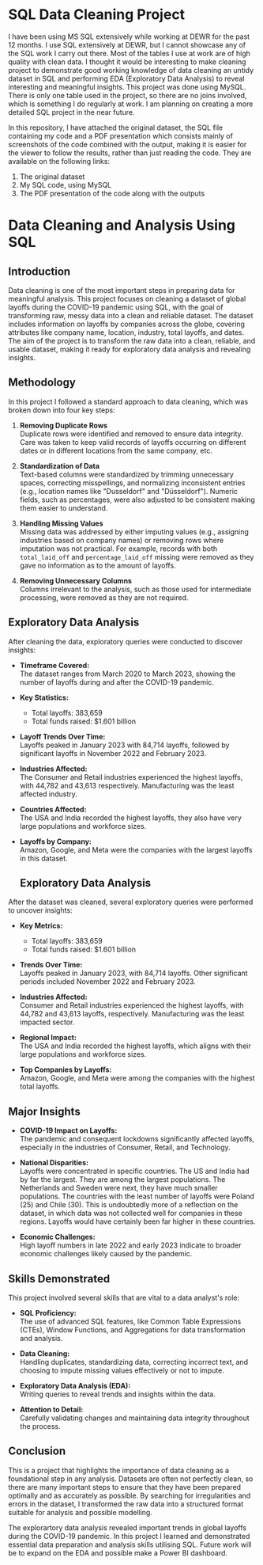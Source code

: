 # SQL Data Cleaning Project

I have been using MS SQL extensively while working at DEWR for the past 12 months. I use SQL extensively at DEWR, but I cannot showcase any of the SQL work I carry out there. Most of the tables I use at work are of high quality with clean data. I thought it would be interesting to make cleaning project to demonstrate good working knowledge of data cleaning an untidy dataset in SQL and performing EDA (Exploratory Data Analysis) to reveal interesting and meaningful insights. This project was done using MySQL. There is only one table used in the project, so there are no joins involved, which is something I do regularly at work. I am planning on creating a more detailed SQL project in the near future.

In this repository, I have attached the original dataset, the SQL file containing my code and a PDF presentation which consists mainly of screenshots of the code combined with the output, making it is easier for the viewer to follow the results, rather than just reading the code. They are available on the following links:

1. The original dataset
2. My SQL code, using MySQL
3. The PDF presentation of the code along with the outputs

# Data Cleaning and Analysis Using SQL

## Introduction
Data cleaning is one of the most important steps in preparing data for meaningful analysis. This project focuses on cleaning a dataset of global layoffs during the COVID-19 pandemic using SQL, with the goal of transforming raw, messy data into a clean and reliable dataset. The dataset includes information on layoffs by companies across the globe, covering attributes like company name, location, industry, total layoffs, and dates. The aim of the project is to transform the raw data into a clean, reliable, and usable dataset, making it ready for exploratory data analysis and revealing insights.

## Methodology
In this project I followed a standard approach to data cleaning, which was broken down into four key steps:

1. **Removing Duplicate Rows**  
   Duplicate rows were identified and removed to ensure data integrity. Care was taken to keep valid records of layoffs occurring on different dates or in different locations from the same company, etc.

2. **Standardization of Data**  
   Text-based columns were standardized by trimming unnecessary spaces, correcting misspellings, and normalizing inconsistent entries (e.g., location names like "Dusseldorf" and "Düsseldorf"). Numeric fields, such as percentages, were also adjusted to be consistent making them easier to understand.

3. **Handling Missing Values**  
   Missing data was addressed by either imputing values (e.g., assigning industries based on company names) or removing rows where imputation was not practical. For example, records with both `total_laid_off` and `percentage_laid_off` missing were removed as they gave no information as to the amount of layoffs.

4. **Removing Unnecessary Columns**  
   Columns irrelevant to the analysis, such as those used for intermediate processing, were removed as they are not required.



## Exploratory Data Analysis
After cleaning the data, exploratory queries were conducted to discover insights:

- **Timeframe Covered:**  
  The dataset ranges from March 2020 to March 2023, showing the number of layoffs during and after the COVID-19 pandemic.

- **Key Statistics:**  
  - Total layoffs: 383,659  
  - Total funds raised: $1.601 billion  

- **Layoff Trends Over Time:**  
  Layoffs peaked in January 2023 with 84,714 layoffs, followed by significant layoffs in November 2022 and February 2023.

- **Industries Affected:**  
  The Consumer and Retail industries experienced the highest layoffs, with 44,782 and 43,613 respectively. Manufacturing was the least affected industry.

- **Countries Affected:**  
  The USA and India recorded the highest layoffs, they also have very large populations and workforce sizes.

- **Layoffs by Company:**  
  Amazon, Google, and Meta were the companies with the largest layoffs in this dataset.


  ## Exploratory Data Analysis
After the dataset was cleaned, several exploratory queries were performed to uncover insights:

- **Key Metrics:**  
  - Total layoffs: 383,659  
  - Total funds raised: $1.601 billion  

- **Trends Over Time:**  
  Layoffs peaked in January 2023, with 84,714 layoffs. Other significant periods included November 2022 and February 2023.

- **Industries Affected:**  
  Consumer and Retail industries experienced the highest layoffs, with 44,782 and 43,613 layoffs, respectively. Manufacturing was the least impacted sector.

- **Regional Impact:**  
  The USA and India recorded the highest layoffs, which aligns with their large populations and workforce sizes.

- **Top Companies by Layoffs:**  
  Amazon, Google, and Meta were among the companies with the highest total layoffs.

## Major Insights
- **COVID-19 Impact on Layoffs:**  
  The pandemic and consequent lockdowns significantly affected layoffs, especially in the industries of Consumer, Retail, and Technology.

- **National Disparities:**  
  Layoffs were concentrated in specific countries. The US and India had by far the largest. They are among the largest populations.
  The Netherlands and Sweden were next, they have much smaller populations.
  The countries with the least number of layoffs were Poland (25) and Chile (30). This is undoubtedly more of a reflection on the dataset, in which data was not collected well for companies in these regions. Layoffs would have certainly been far higher in these countries.

- **Economic Challenges:**  
  High layoff numbers in late 2022 and early 2023 indicate to broader economic challenges likely caused by the pandemic.


## Skills Demonstrated
This project involved several skills that are vital to a data analyst's role:
- **SQL Proficiency:**  
  The use of advanced SQL features, like Common Table Expressions (CTEs), Window Functions, and Aggregations for data transformation and analysis.
  
- **Data Cleaning:**  
  Handling duplicates, standardizing data, correcting incorrect text, and choosing to impute missing values effectively or not to impute.

- **Exploratory Data Analysis (EDA):**  
  Writing queries to reveal trends and insights within the data.

- **Attention to Detail:**  
  Carefully validating changes and maintaining data integrity throughout the process.

## Conclusion
This is a project that highlights the importance of data cleaning as a foundational step in any analysis. Datasets are often
not perfectly clean, so there are many important steps to ensure that they have been prepared optimally and as accurately as possible.
By searching for irregularities and errors in the dataset, I transformed the raw data into a structured format suitable for analysis and possible modelling.

The explorartory data analysis revealed important trends in global layoffs during the COVID-19 pandemic. 
In this project I learned and demonstrated essential data preparation and analysis skills utilising SQL. 
Future work will be to expand on the EDA and possible make a Power BI dashboard.
